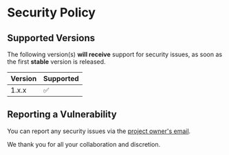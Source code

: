 # Security Policy

## Supported Versions

The following version(s) **will receive** support for security issues, as soon as the first **stable** version is released.

| Version | Supported          |
| ------- | ------------------ |
| 1.x.x   | :white_check_mark: |

## Reporting a Vulnerability

You can report any security issues via the [project owner's email](mailto:contact@caribesphaneron.com).

We thank you for all your collaboration and discretion.
